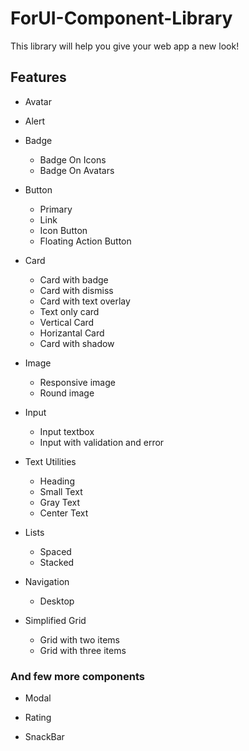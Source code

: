# ForUI-Component-Library

This library will help you give your web app a new look!

## Features

- Avatar

- Alert

- Badge

  - Badge On Icons
  - Badge On Avatars
  
- Button

  - Primary
  - Link
  - Icon Button
  - Floating Action Button

- Card

  - Card with badge
  - Card with dismiss
  - Card with text overlay
  - Text only card
  - Vertical Card
  - Horizantal Card
  - Card with shadow

- Image

  - Responsive image
  - Round image

- Input

  - Input textbox
  - Input with validation and error

- Text Utilities
  - Heading
  - Small Text
  - Gray Text
  - Center Text

- Lists
  - Spaced
  - Stacked

- Navigation
  - Desktop

- Simplified Grid
  - Grid with two items
  - Grid with three items

### And few more components
- Modal

- Rating

- SnackBar